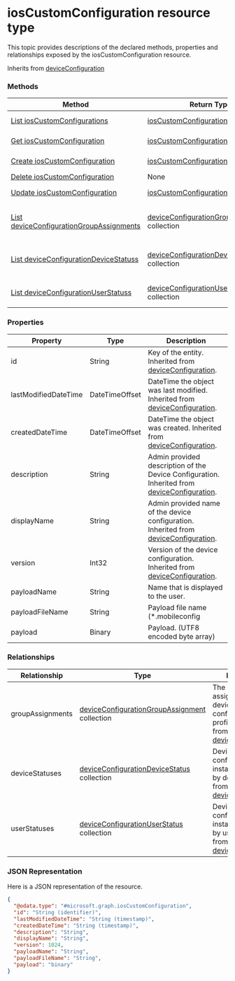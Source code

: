 # iosCustomConfiguration resource type

This topic provides descriptions of the declared methods, properties and relationships exposed by the iosCustomConfiguration resource.

Inherits from [deviceConfiguration](deviceConfiguration.md)

### Methods
|Method|Return Type|Description|
|---|---|---|
|[List iosCustomConfigurations](../api/iosCustomConfiguration_list.md)|[iosCustomConfiguration](../resources/iosCustomConfiguration.md) collection|List properties and relationships of the [iosCustomConfiguration](../resources/iosCustomConfiguration.md) objects.|
|[Get iosCustomConfiguration](../api/iosCustomConfiguration_get.md)|[iosCustomConfiguration](../resources/iosCustomConfiguration.md)|Read properties and relationships of the [iosCustomConfiguration](../resources/iosCustomConfiguration.md) object.|
|[Create iosCustomConfiguration](../api/iosCustomConfiguration_create.md)|[iosCustomConfiguration](../resources/iosCustomConfiguration.md)|Create a new [iosCustomConfiguration](../resources/iosCustomConfiguration.md) object.|
|[Delete iosCustomConfiguration](../api/iosCustomConfiguration_delete.md)|None|Deletes a [iosCustomConfiguration](../resources/iosCustomConfiguration.md).|
|[Update iosCustomConfiguration](../api/iosCustomConfiguration_update.md)|[iosCustomConfiguration](../resources/iosCustomConfiguration.md)|Update the properties of a [iosCustomConfiguration](../resources/iosCustomConfiguration.md) object.|
|[List deviceConfigurationGroupAssignments](../api/iosCustomConfiguration_list_deviceConfigurationGroupAssignment.md)|[deviceConfigurationGroupAssignment](../resources/deviceConfigurationGroupAssignment.md) collection|Get the deviceConfigurationGroupAssignments from the groupAssignments navigation property.|
|[List deviceConfigurationDeviceStatuss](../api/iosCustomConfiguration_list_deviceConfigurationDeviceStatus.md)|[deviceConfigurationDeviceStatus](../resources/deviceConfigurationDeviceStatus.md) collection|Get the deviceConfigurationDeviceStatuss from the deviceStatuses navigation property.|
|[List deviceConfigurationUserStatuss](../api/iosCustomConfiguration_list_deviceConfigurationUserStatus.md)|[deviceConfigurationUserStatus](../resources/deviceConfigurationUserStatus.md) collection|Get the deviceConfigurationUserStatuss from the userStatuses navigation property.|

### Properties
|Property|Type|Description|
|---|---|---|
|id|String|Key of the entity. Inherited from [deviceConfiguration](deviceConfiguration.md).|
|lastModifiedDateTime|DateTimeOffset|DateTime the object was last modified. Inherited from [deviceConfiguration](deviceConfiguration.md).|
|createdDateTime|DateTimeOffset|DateTime the object was created. Inherited from [deviceConfiguration](deviceConfiguration.md).|
|description|String|Admin provided description of the Device Configuration. Inherited from [deviceConfiguration](deviceConfiguration.md).|
|displayName|String|Admin provided name of the device configuration. Inherited from [deviceConfiguration](deviceConfiguration.md).|
|version|Int32|Version of the device configuration. Inherited from [deviceConfiguration](deviceConfiguration.md).|
|payloadName|String|Name that is displayed to the user.|
|payloadFileName|String|Payload file name (*.mobileconfig | *.xml).|
|payload|Binary|Payload. (UTF8 encoded byte array)|

### Relationships
|Relationship|Type|Description|
|---|---|---|
|groupAssignments|[deviceConfigurationGroupAssignment](../resources/deviceConfigurationGroupAssignment.md) collection|The list of group assignments for the device configuration profile. Inherited from [deviceConfiguration](deviceConfiguration.md)|
|deviceStatuses|[deviceConfigurationDeviceStatus](../resources/deviceConfigurationDeviceStatus.md) collection|Device configuration installation stauts by device. Inherited from [deviceConfiguration](deviceConfiguration.md)|
|userStatuses|[deviceConfigurationUserStatus](../resources/deviceConfigurationUserStatus.md) collection|Device configuration installation stauts by user. Inherited from [deviceConfiguration](deviceConfiguration.md)|

### JSON Representation
Here is a JSON representation of the resource.
<!-- {
  "blockType": "resource",
  "keyProperty": "id",
  "@odata.type": "microsoft.graph.iosCustomConfiguration"
}
-->
```json
{
  "@odata.type": "#microsoft.graph.iosCustomConfiguration",
  "id": "String (identifier)",
  "lastModifiedDateTime": "String (timestamp)",
  "createdDateTime": "String (timestamp)",
  "description": "String",
  "displayName": "String",
  "version": 1024,
  "payloadName": "String",
  "payloadFileName": "String",
  "payload": "binary"
}
```

